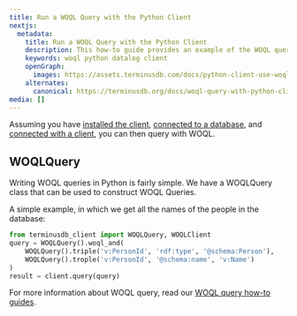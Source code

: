 ```yaml
---
title: Run a WOQL Query with the Python Client
nextjs:
  metadata:
    title: Run a WOQL Query with the Python Client
    description: This how-to guide provides an example of the WOQL query language using the Python client
    keywords: woql python datalog client
    openGraph:
      images: https://assets.terminusdb.com/docs/python-client-use-woql-query.png
    alternates:
      canonical: https://terminusdb.org/docs/woql-query-with-python-client/
media: []
---
```


Assuming you have [installed the client](/docs/install-the-python-client/), [connected to a database](/docs/connect-to-a-database-with-python-client/), and [connected with a client](/docs/connect-with-python-client/), you can then query with WOQL.

## WOQLQuery

Writing WOQL queries in Python is fairly simple. We have a WOQLQuery class that can be used to construct WOQL Queries.

A simple example, in which we get all the names of the people in the database:

```python
from terminusdb_client import WOQLQuery, WOQLClient
query = WOQLQuery().woql_and(
    WOQLQuery().triple('v:PersonId', 'rdf:type', '@schema:Person'),
    WOQLQuery().trople('v:PersonId', '@schema:name', 'v:Name')
)
result = client.query(query)
```

For more information about WOQL query, read our [WOQL query how-to guides](/docs/woql-basics/).
